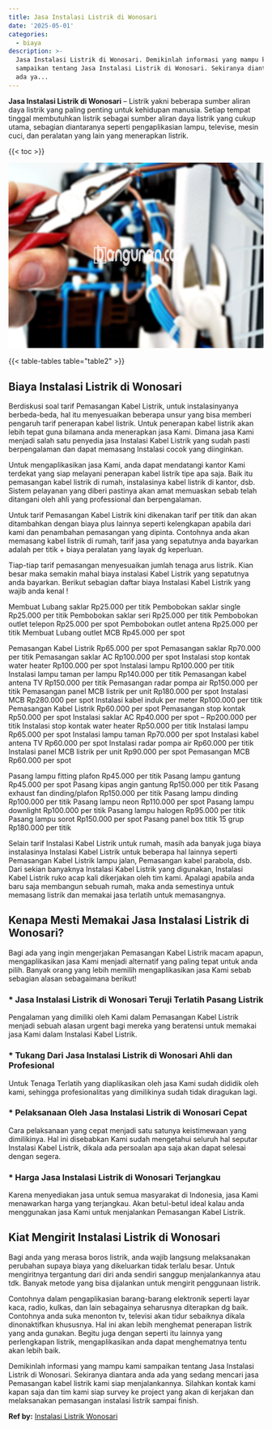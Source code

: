 ```yaml
---
title: Jasa Instalasi Listrik di Wonosari
date: '2025-05-01'
categories:
  - biaya
description: >-
  Jasa Instalasi Listrik di Wonosari. Demikinlah informasi yang mampu kami
  sampaikan tentang Jasa Instalasi Listrik di Wonosari. Sekiranya diantara anda
  ada ya...
---
```


**Jasa Instalasi Listrik di Wonosari** – Listrik yakni beberapa sumber aliran daya listrik yang paling penting untuk kehidupan manusia. Setiap tempat tinggal membutuhkan listrik sebagai sumber aliran daya listrik yang cukup utama, sebagian diantaranya seperti pengaplikasian lampu, televise, mesin cuci, dan peralatan yang lain yang menerapkan listrik.

{{< toc >}}

![Jasa Instalasi Listrik di Wonosari](/images/instalasi-listrik-murah44.png)

{{< table-tables table="table2" >}}

## Biaya Instalasi Listrik di Wonosari

Berdiskusi soal tarif Pemasangan Kabel Listrik, untuk instalasinyanya berbeda-beda, hal itu menyesuaikan beberapa unsur yang bisa memberi pengaruh tarif penerapan kabel listrik. Untuk penerapan kabel listrik akan lebih tepat guna bilamana anda menerapkan jasa Kami. Dimana jasa Kami menjadi salah satu penyedia jasa Instalasi Kabel Listrik yang sudah pasti berpengalaman dan dapat memasang Instalasi cocok yang diinginkan.

Untuk mengaplikasikan jasa Kami, anda dapat mendatangi kantor Kami terdekat yang siap melayani penerapan kabel listrik tipe apa saja. Baik itu pemasangan kabel listrik di rumah, instalasinya kabel listrik di kantor, dsb. Sistem pelayanan yang diberi pastinya akan amat memuaskan sebab telah ditangani oleh ahli yang professional dan berpengalaman.

Untuk tarif Pemasangan Kabel Listrik kini dikenakan tarif per titik dan akan ditambahkan dengan biaya plus lainnya seperti kelengkapan apabila dari kami dan penambahan pemasangan yang dipinta. Contohnya anda akan memasang kabel listrik di rumah, tarif jasa yang sepatutnya anda bayarkan adalah per titik + biaya peralatan yang layak dg keperluan.

Tiap-tiap tarif pemasangan menyesuaikan jumlah tenaga arus listrik. Kian besar maka semakin mahal biaya instalasi Kabel Listrik yang sepatutnya anda bayarkan. Berikut sebagian daftar biaya Instalasi Kabel Listrik yang wajib anda kenal !

Membuat Lubang saklar Rp25.000 per titik Pembobokan saklar single Rp25.000 per titik Pembobokan saklar seri Rp25.000 per titik Pembobokan outlet telepon Rp25.000 per spot Pembobokan outlet antena Rp25.000 per titik Membuat Lubang outlet MCB Rp45.000 per spot

Pemasangan Kabel Listrik Rp65.000 per spot Pemasangan saklar Rp70.000 per titik Pemasangan saklar AC Rp100.000 per spot Instalasi stop kontak water heater Rp100.000 per spot Instalasi lampu Rp100.000 per titik Instalasi lampu taman per lampu Rp140.000 per titik Pemasangan kabel antena TV Rp150.000 per titik Pemasangan radar pompa air Rp150.000 per titik Pemasangan panel MCB listrik per unit Rp180.000 per spot Instalasi MCB Rp280.000 per spot Instalasi kabel induk per meter Rp100.000 per titik Pemasangan Kabel Listrik Rp60.000 per spot Pemasangan stop kontak Rp50.000 per spot Instalasi saklar AC Rp40.000 per spot – Rp200.000 per titik Instalasi stop kontak water heater Rp50.000 per titik Instalasi lampu Rp65.000 per spot Instalasi lampu taman Rp70.000 per spot Instalasi kabel antena TV Rp60.000 per spot Instalasi radar pompa air Rp60.000 per titik Instalasi panel MCB listrik per unit Rp90.000 per spot Pemasangan MCB Rp60.000 per spot

Pasang lampu fitting plafon Rp45.000 per titik Pasang lampu gantung Rp45.000 per spot Pasang kipas angin gantung Rp150.000 per titik Pasang exhaust fan dinding/plafon Rp150.000 per titik Pasang lampu dinding Rp100.000 per titik Pasang lampu neon Rp110.000 per spot Pasang lampu downlight Rp100.000 per titik Pasang lampu halogen Rp95.000 per titik Pasang lampu sorot Rp150.000 per spot Pasang panel box titik 15 grup Rp180.000 per titik

Selain tarif Instalasi Kabel Listrik untuk rumah, masih ada banyak juga biaya instalasinya Instalasi Kabel Listrik untuk beberapa hal lainnya seperti Pemasangan Kabel Listrik lampu jalan, Pemasangan kabel parabola, dsb. Dari sekian banyaknya Instalasi Kabel Listrik yang digunakan, Instalasi Kabel Listrik ruko acap kali dikerjakan oleh tim kami. Apalagi apabila anda baru saja membangun sebuah rumah, maka anda semestinya untuk memasang listrik dan memakai jasa terlatih untuk memasangnya.

## Kenapa Mesti Memakai Jasa Instalasi Listrik di Wonosari?

Bagi ada yang ingin mengerjakan Pemasangan Kabel Listrik macam apapun, mengaplikasikan jasa Kami menjadi alternatif yang paling tepat untuk anda pilih. Banyak orang yang lebih memilih mengaplikasikan jasa Kami sebab sebagian alasan sebagaimana berikut!

### \* Jasa Instalasi Listrik di Wonosari Teruji Terlatih Pasang Listrik

Pengalaman yang dimiliki oleh Kami dalam Pemasangan Kabel Listrik menjadi sebuah alasan urgent bagi mereka yang beratensi untuk memakai jasa Kami dalam Instalasi Kabel Listrik.

### \* Tukang Dari Jasa Instalasi Listrik di Wonosari Ahli dan Profesional

Untuk Tenaga Terlatih yang diaplikasikan oleh jasa Kami sudah dididik oleh kami, sehingga profesionalitas yang dimilikinya sudah tidak diragukan lagi.

### \* Pelaksanaan Oleh Jasa Instalasi Listrik di Wonosari Cepat

Cara pelaksanaan yang cepat menjadi satu satunya keistimewaan yang dimilikinya. Hal ini disebabkan Kami sudah mengetahui seluruh hal seputar Instalasi Kabel Listrik, dikala ada persoalan apa saja akan dapat selesai dengan segera.

### \* Harga Jasa Instalasi Listrik di Wonosari Terjangkau

Karena menyediakan jasa untuk semua masyarakat di Indonesia, jasa Kami menawarkan harga yang terjangkau. Akan betul-betul ideal kalau anda menggunakan jasa Kami untuk menjalankan Pemasangan Kabel Listrik.

## Kiat Mengirit Instalasi Listrik di Wonosari


Bagi anda yang merasa boros listrik, anda wajib langsung melaksanakan perubahan supaya biaya yang dikeluarkan tidak terlalu besar. Untuk mengiritnya tergantung dari diri anda sendiri sanggup menjalankannya atau tdk. Banyak metode yang bisa dijalankan untuk mengirit penggunaan listrik.

Contohnya dalam pengaplikasian barang-barang elektronik seperti layar kaca, radio, kulkas, dan lain sebagainya seharusnya diterapkan dg baik. Contohnya anda suka menonton tv, televisi akan tidur sebaiknya dikala dinonaktifkan khususnya. Hal ini akan lebih menghemat penerapan listrik yang anda gunakan. Begitu juga dengan seperti itu lainnya yang perlengkapan listrik, mengaplikasikan anda dapat menghematnya tentu akan lebih baik.

Demikinlah informasi yang mampu kami sampaikan tentang Jasa Instalasi Listrik di Wonosari. Sekiranya diantara anda ada yang sedang mencari jasa Pemasangan kabel listrik kami siap menjalankannya. Silahkan kontak kami kapan saja dan tim kami siap survey ke project yang akan di kerjakan dan melaksanakan pemasangan instalasi listrik sampai finish.

**Ref by:** [Instalasi Listrik Wonosari](https://id.wikipedia.org/wiki/Instalasi)
